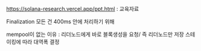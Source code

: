 https://solana-research.vercel.app/ppt.html : 교육자료

Finalization 
모든 건 400ms 안에 처리하기 위해

mempool이 없는 이유 : 리더노드에게 바로 블록생성을 요청/ 즉 리더노드만 저장
스테이킹에 따라 대역폭 결정